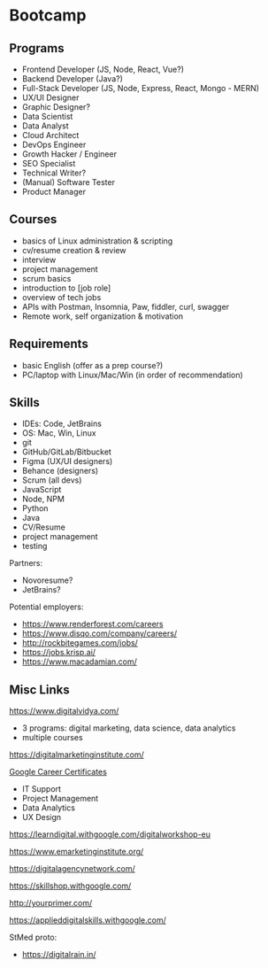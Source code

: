 # Bootcamp

## Programs

- Frontend Developer (JS, Node, React, Vue?)
- Backend Developer (Java?)
- Full-Stack Developer (JS, Node, Express, React, Mongo - MERN)
- UX/UI Designer
- Graphic Designer?
- Data Scientist
- Data Analyst
- Cloud Architect
- DevOps Engineer
- Growth Hacker / Engineer
- SEO Specialist
- Technical Writer?
- (Manual) Software Tester
- Product Manager

## Courses

- basics of Linux administration & scripting
- cv/resume creation & review
- interview
- project management
- scrum basics
- introduction to [job role]
- overview of tech jobs
- APIs with Postman, Insomnia, Paw, fiddler, curl, swagger
- Remote work, self organization & motivation

## Requirements

- basic English (offer as a prep course?)
- PC/laptop with Linux/Mac/Win (in order of recommendation)

## Skills

- IDEs: Code, JetBrains
- OS: Mac, Win, Linux
- git
- GitHub/GitLab/Bitbucket
- Figma (UX/UI designers)
- Behance (designers)
- Scrum (all devs)
- JavaScript
- Node, NPM
- Python
- Java
- CV/Resume
- project management
- testing

Partners:

- Novoresume?
- JetBrains?

Potential employers:

- https://www.renderforest.com/careers
- https://www.disqo.com/company/careers/
- http://rockbitegames.com/jobs/
- https://jobs.krisp.ai/
- https://www.macadamian.com/

## Misc Links

https://www.digitalvidya.com/
- 3 programs: digital marketing, data science, data analytics
- multiple courses

https://digitalmarketinginstitute.com/

[Google Career Certificates](https://grow.google/intl/europe/google-certificates)
- IT Support
- Project Management
- Data Analytics
- UX Design

https://learndigital.withgoogle.com/digitalworkshop-eu

https://www.emarketinginstitute.org/

https://digitalagencynetwork.com/

https://skillshop.withgoogle.com/

http://yourprimer.com/

https://applieddigitalskills.withgoogle.com/


StMed proto:
- https://digitalrain.in/

